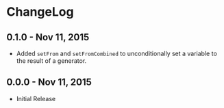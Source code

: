 # ChangeLog #

## 0.1.0 - Nov 11, 2015
* Added `setFrom` and `setFromCombined` to unconditionally set a variable to the result of a generator.

## 0.0.0 - Nov 11, 2015
* Initial Release
